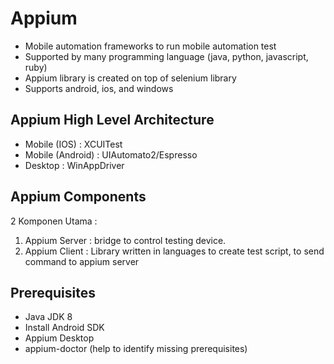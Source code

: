 # Appium

- Mobile automation frameworks to run mobile automation test
- Supported by many programming language (java, python, javascript, ruby)
- Appium library is created on top of selenium library
- Supports android, ios, and windows

## Appium High Level Architecture
  - Mobile (IOS) : XCUITest
  - Mobile (Android) : UIAutomato2/Espresso
  - Desktop : WinAppDriver

## Appium Components
2 Komponen Utama :
  1. Appium Server : bridge to control testing device.
  2. Appium Client : Library written in languages to create test script, to send command to appium server

## Prerequisites
- Java JDK 8
- Install Android SDK
- Appium Desktop
- appium-doctor (help to identify missing prerequisites)